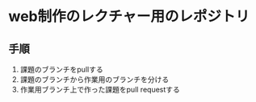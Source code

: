 # web制作のレクチャー用のレポジトリ

## 手順
1. 課題のブランチをpullする
2. 課題のブランチから作業用のブランチを分ける
3. 作業用ブランチ上で作った課題をpull requestする